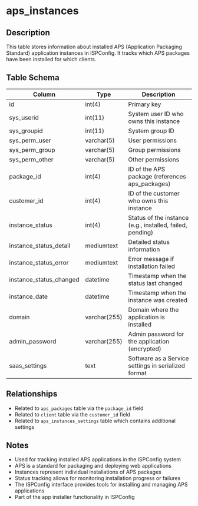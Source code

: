 # aps_instances

## Description
This table stores information about installed APS (Application Packaging Standard) application instances in ISPConfig. It tracks which APS packages have been installed for which clients.

## Table Schema
| Column | Type | Description |
|--------|------|-------------|
| id | int(4) | Primary key |
| sys_userid | int(11) | System user ID who owns this instance |
| sys_groupid | int(11) | System group ID |
| sys_perm_user | varchar(5) | User permissions |
| sys_perm_group | varchar(5) | Group permissions |
| sys_perm_other | varchar(5) | Other permissions |
| package_id | int(4) | ID of the APS package (references aps_packages) |
| customer_id | int(4) | ID of the customer who owns this instance |
| instance_status | int(4) | Status of the instance (e.g., installed, failed, pending) |
| instance_status_detail | mediumtext | Detailed status information |
| instance_status_error | mediumtext | Error message if installation failed |
| instance_status_changed | datetime | Timestamp when the status last changed |
| instance_date | datetime | Timestamp when the instance was created |
| domain | varchar(255) | Domain where the application is installed |
| admin_password | varchar(255) | Admin password for the application (encrypted) |
| saas_settings | text | Software as a Service settings in serialized format |

## Relationships
- Related to `aps_packages` table via the `package_id` field
- Related to `client` table via the `customer_id` field
- Related to `aps_instances_settings` table which contains additional settings

## Notes
- Used for tracking installed APS applications in the ISPConfig system
- APS is a standard for packaging and deploying web applications
- Instances represent individual installations of APS packages
- Status tracking allows for monitoring installation progress or failures
- The ISPConfig interface provides tools for installing and managing APS applications
- Part of the app installer functionality in ISPConfig
